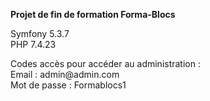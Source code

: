 <b>Projet de fin de formation Forma-Blocs</b><br>

<p>Symfony 5.3.7 <br>
PHP 7.4.23</p>

<p>Codes accès pour accéder au administration :<br>
Email : admin@admin.com<br>
Mot de passe : Formablocs1</p>
